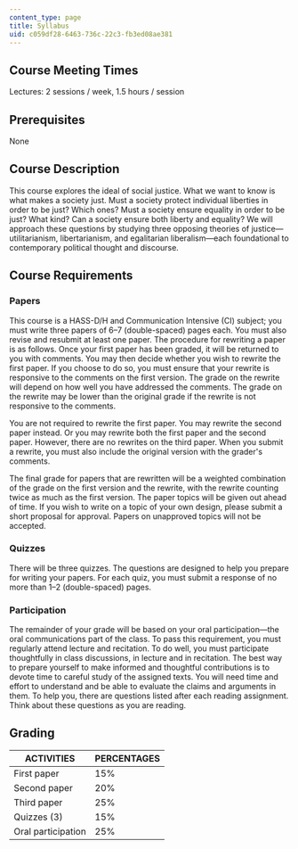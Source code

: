 ```yaml
---
content_type: page
title: Syllabus
uid: c059df28-6463-736c-22c3-fb3ed08ae381
---
```


Course Meeting Times
--------------------

Lectures: 2 sessions / week, 1.5 hours / session

Prerequisites
-------------

None

Course Description
------------------

This course explores the ideal of social justice. What we want to know is what makes a society just. Must a society protect individual liberties in order to be just? Which ones? Must a society ensure equality in order to be just? What kind? Can a society ensure both liberty and equality? We will approach these questions by studying three opposing theories of justice—utilitarianism, libertarianism, and egalitarian liberalism—each foundational to contemporary political thought and discourse.

Course Requirements
-------------------

### Papers

This course is a HASS-D/H and Communication Intensive (CI) subject; you must write three papers of 6–7 (double-spaced) pages each. You must also revise and resubmit at least one paper. The procedure for rewriting a paper is as follows. Once your first paper has been graded, it will be returned to you with comments. You may then decide whether you wish to rewrite the first paper. If you choose to do so, you must ensure that your rewrite is responsive to the comments on the first version. The grade on the rewrite will depend on how well you have addressed the comments. The grade on the rewrite may be lower than the original grade if the rewrite is not responsive to the comments.

You are not required to rewrite the first paper. You may rewrite the second paper instead. Or you may rewrite both the first paper and the second paper. However, there are no rewrites on the third paper. When you submit a rewrite, you must also include the original version with the grader's comments.

The final grade for papers that are rewritten will be a weighted combination of the grade on the first version and the rewrite, with the rewrite counting twice as much as the first version. The paper topics will be given out ahead of time. If you wish to write on a topic of your own design, please submit a short proposal for approval. Papers on unapproved topics will not be accepted.

### Quizzes

There will be three quizzes. The questions are designed to help you prepare for writing your papers. For each quiz, you must submit a response of no more than 1–2 (double-spaced) pages.

### Participation

The remainder of your grade will be based on your oral participation—the oral communications part of the class. To pass this requirement, you must regularly attend lecture and recitation. To do well, you must participate thoughtfully in class discussions, in lecture and in recitation. The best way to prepare yourself to make informed and thoughtful contributions is to devote time to careful study of the assigned texts. You will need time and effort to understand and be able to evaluate the claims and arguments in them. To help you, there are questions listed after each reading assignment. Think about these questions as you are reading.

Grading
-------

| ACTIVITIES | PERCENTAGES |
| --- | --- |
| First paper | 15% |
| Second paper | 20% |
| Third paper | 25% |
| Quizzes (3) | 15% |
| Oral participation | 25%